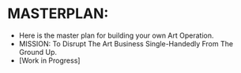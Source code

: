 MASTERPLAN:
==========
* Here is the master plan for building your own Art Operation.
* MISSION: To Disrupt The Art Business Single-Handedly From The Ground Up.
* [Work in Progress]
